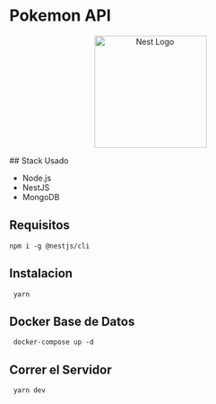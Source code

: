 # Pokemon API

<p align="center">
  <a href="http://nestjs.com/" target="blank"><img src="https://nestjs.com/img/logo-small.svg" width="200" alt="Nest Logo" /></a>
</p>
## Stack Usado

- Node.js
- NestJS
- MongoDB

## Requisitos

```
npm i -g @nestjs/cli
```

## Instalacion

```
 yarn
```

## Docker Base de Datos

```
 docker-compose up -d
```

## Correr el Servidor

```
 yarn dev
```
